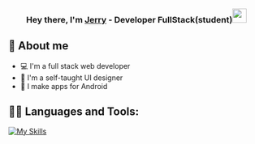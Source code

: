 
<h3 align="center">Hey there, I'm <a href="https://github.com/gera39">Jerry</a> - Developer FullStack(student)<img src="https://media.giphy.com/media/hvRJCLFzcasrR4ia7z/giphy.gif" width="28"></h3>


## 📖 About me

* 💻 I'm a full stack web developer
* 🎨 I'm a self-taught UI designer
* 📱 I make apps for Android




## 👨‍💻 Languages and Tools:
[![My Skills](https://skillicons.dev/icons?i=spring,laravel,mysql,mongodb,php,postman,postgres,flutter,react,java,js,astro,html,css,python,bootstrap,jquery)](https://skillicons.dev)


